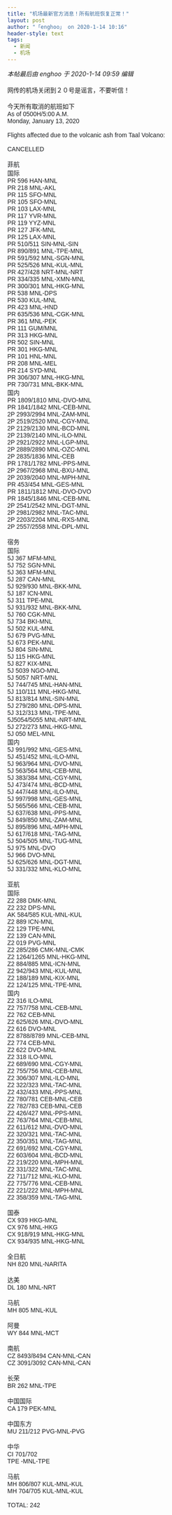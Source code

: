 ```yaml
---
title: "机场最新官方消息！所有航班恢复正常！"
layout: post
author: "「enghoo」 on 2020-1-14 10:16"
header-style: text
tags:
  - 新闻
  - 机场
---
```


<head></head>
<body>
 <i class="pstatus"> 本帖最后由 enghoo 于 2020-1-14 09:59 编辑 </i>
 <br> 
 <br> 网传的机场关闭到２０号是谣言，不要听信！
 <br> 
 <br> 今天所有取消的航班如下
 <br> 
 <div align="left"> 
  <font style="color:rgb(28, 30, 33)"><font face="Helvetica, Arial, sans-serif">As of 0500H/5:00 A.M.</font></font> 
 </div> 
 <div align="left"> 
  <font style="color:rgb(28, 30, 33)"><font face="Helvetica, Arial, sans-serif">Monday, January 13, 2020<br> <br> </font></font> 
 </div> 
 <div align="left"> 
  <font style="color:rgb(28, 30, 33)"><font face="Helvetica, Arial, sans-serif">Flights affected due to the volcanic ash from Taal Volcano:</font></font> 
 </div> 
 <div align="left"> 
  <font style="color:rgb(28, 30, 33)"><font face="Helvetica, Arial, sans-serif"><br> </font></font> 
 </div> 
 <div align="left"> 
  <font style="color:rgb(28, 30, 33)"><font face="Helvetica, Arial, sans-serif">CANCELLED</font></font> 
 </div> 
 <div align="left"> 
  <font style="color:rgb(28, 30, 33)"><font face="Helvetica, Arial, sans-serif"><br> </font></font> 
 </div> 
 <div align="left"> 
  <font style="color:rgb(28, 30, 33)"><font face="Helvetica, Arial, sans-serif">菲航<br> 国际<br> PR 596 HAN-MNL<br> PR 218 MNL-AKL<br> PR 115 SFO-MNL<br> PR 105 SFO-MNL<br> PR 103 LAX-MNL<br> PR 117 YVR-MNL<br> PR 119 YYZ-MNL<br> PR 127 JFK-MNL<br> PR 125 LAX-MNL<br> PR 510/511 SIN-MNL-SIN<br> PR 890/891 MNL-TPE-MNL<br> PR 591/592 MNL-SGN-MNL<br> PR 525/526 MNL-KUL-MNL<br> PR 427/428 NRT-MNL-NRT<br> PR 334/335 MNL-XMN-MNL<br> PR 300/301 MNL-HKG-MNL<br> PR 538 MNL-DPS<br> PR 530 KUL-MNL<br> PR 423 MNL-HND<br> PR 635/536 MNL-CGK-MNL<br> PR 361 MNL-PEK<br> PR 111 GUM/MNL<br> PR 313 HKG-MNL<br> PR 502 SIN-MNL<br> PR 301 HKG-MNL<br> PR 101 HNL-MNL<br> PR 208 MNL-MEL<br> PR 214 SYD-MNL<br> PR 306/307 MNL-HKG-MNL<br> PR 730/731 MNL-BKK-MNL</font></font> 
 </div> 
 <div align="left"> 
  <font style="color:rgb(28, 30, 33)"><font face="Helvetica, Arial, sans-serif">国内<br> PR 1809/1810 MNL-DVO-MNL<br> PR 1841/1842 MNL-CEB-MNL<br> 2P 2993/2994 MNL-ZAM-MNL<br> 2P 2519/2520 MNL-CGY-MNL<br> 2P 2129/2130 MNL-BCD-MNL<br> 2P 2139/2140 MNL-ILO-MNL<br> 2P 2921/2922 MNL-LGP-MNL<br> 2P 2889/2890 MNL-OZC-MNL<br> 2P 2835/1836 MNL-CEB<br> PR 1781/1782 MNL-PPS-MNL<br> 2P 2967/2968 MNL-BXU-MNL<br> 2P 2039/2040 MNL-MPH-MNL<br> PR 453/454 MNL-GES-MNL<br> PR 1811/1812 MNL-DVO-DVO<br> PR 1845/1846 MNL-CEB-MNL<br> 2P 2541/2542 MNL-DGT-MNL<br> 2P 2981/2982 MNL-TAC-MNL<br> 2P 2203/2204 MNL-RXS-MNL<br> 2P 2557/2558 MNL-DPL-MNL</font></font> 
 </div> 
 <div align="left"> 
  <font style="color:rgb(28, 30, 33)"><font face="Helvetica, Arial, sans-serif"><br> </font></font> 
 </div> 
 <div align="left"> 
  <font style="color:rgb(28, 30, 33)"><font face="Helvetica, Arial, sans-serif">宿务<br> 国际<br> 5J 367 MFM-MNL<br> 5J 752 SGN-MNL<br> 5J 363 MFM-MNL<br> 5J 287 CAN-MNL<br> 5J 929/930 MNL-BKK-MNL<br> 5J 187 ICN-MNL<br> 5J 311 TPE-MNL<br> 5J 931/932 MNL-BKK-MNL<br> 5J 760 CGK-MNL<br> 5J 734 BKI-MNL<br> 5J 502 KUL-MNL<br> 5J 679 PVG-MNL<br> 5J 673 PEK-MNL<br> 5J 804 SIN-MNL<br> 5J 115 HKG-MNL<br> 5J 827 KIX-MNL<br> 5J 5039 NGO-MNL<br> 5J 5057 NRT-MNL<br> 5J 744/745 MNL-HAN-MNL<br> 5J 110/111 MNL-HKG-MNL<br> 5J 813/814 MNL-SIN-MNL<br> 5J 279/280 MNL-DPS-MNL<br> 5J 312/313 MNL-TPE-MNL<br> 5J5054/5055 MNL-NRT-MNL<br> 5J 272/273 MNL-HKG-MNL<br> 5J 050 MEL-MNL</font></font> 
 </div> 
 <div align="left"> 
  <font style="color:rgb(28, 30, 33)"><font face="Helvetica, Arial, sans-serif">国内<br> 5J 991/992 MNL-GES-MNL<br> 5J 451/452 MNL-ILO-MNL<br> 5J 963/964 MNL-DVO-MNL<br> 5J 563/564 MNL-CEB-MNL<br> 5J 383/384 MNL-CGY-MNL<br> 5J 473/474 MNL-BCD-MNL<br> 5J 447/448 MNL-ILO-MNL<br> 5J 997/998 MNL-GES-MNL<br> 5J 565/566 MNL-CEB-MNL<br> 5J 637/638 MNL-PPS-MNL<br> 5J 849/850 MNL-ZAM-MNL<br> 5J 895/896 MNL-MPH-MNL<br> 5J 617/618 MNL-TAG-MNL<br> 5J 504/505 MNL-TUG-MNL<br> 5J 975 MNL-DVO<br> 5J 966 DVO-MNL<br> 5J 625/626 MNL-DGT-MNL<br> 5J 331/332 MNL-KLO-MNL</font></font> 
 </div> 
 <div align="left"> 
  <font style="color:rgb(28, 30, 33)"><font face="Helvetica, Arial, sans-serif"><br> </font></font> 
 </div> 
 <div align="left"> 
  <font style="color:rgb(28, 30, 33)"><font face="Helvetica, Arial, sans-serif">亚航<br> 国际<br> Z2 288 DMK-MNL<br> Z2 232 DPS-MNL<br> AK 584/585 KUL-MNL-KUL<br> Z2 889 ICN-MNL<br> Z2 129 TPE-MNL<br> Z2 139 CAN-MNL<br> Z2 019 PVG-MNL<br> Z2 285/286 CMK-MNL-CMK<br> Z2 1264/1265 MNL-HKG-MNL<br> Z2 884/885 MNL-ICN-MNL<br> Z2 942/943 MNL-KUL-MNL<br> Z2 188/189 MNL-KIX-MNL<br> Z2 124/125 MNL-TPE-MNL</font></font> 
 </div> 
 <div align="left"> 
  <font style="color:rgb(28, 30, 33)"><font face="Helvetica, Arial, sans-serif">国内<br> Z2 316 ILO-MNL<br> Z2 757/758 MNL-CEB-MNL<br> Z2 762 CEB-MNL<br> Z2 625/626 MNL-DVO-MNL<br> Z2 616 DVO-MNL<br> Z2 8788/8789 MNL-CEB-MNL<br> Z2 774 CEB-MNL<br> Z2 622 DVO-MNL<br> Z2 318 ILO-MNL<br> Z2 689/690 MNL-CGY-MNL<br> Z2 755/756 MNL-CEB-MNL<br> Z2 306/307 MNL-ILO-MNL<br> Z2 322/323 MNL-TAC-MNL<br> Z2 432/433 MNL-PPS-MNL<br> Z2 780/781 CEB-MNL-CEB<br> Z2 782/783 CEB-MNL-CEB<br> Z2 426/427 MNL-PPS-MNL<br> Z2 763/764 MNL-CEB-MNL<br> Z2 611/612 MNL-DVO-MNL<br> Z2 320/321 MNL-TAC-MNL<br> Z2 350/351 MNL-TAG-MNL<br> Z2 691/692 MNL-CGY-MNL<br> Z2 603/604 MNL-BCD-MNL<br> Z2 219/220 MNL-MPH-MNL<br> Z2 331/322 MNL-TAC-MNL<br> Z2 711/712 MNL-KLO-MNL<br> Z2 775/776 MNL-CEB-MNL<br> Z2 221/222 MNL-MPH-MNL<br> Z2 358/359 MNL-TAG-MNL</font></font> 
 </div> 
 <div align="left"> 
  <font style="color:rgb(28, 30, 33)"><font face="Helvetica, Arial, sans-serif"><br> </font></font> 
 </div> 
 <div align="left"> 
  <font style="color:rgb(28, 30, 33)"><font face="Helvetica, Arial, sans-serif">国泰<br> CX 939 HKG-MNL<br> CX 976 MNL-HKG<br> CX 918/919 MNL-HKG-MNL<br> CX 934/935 MNL-HKG-MNL</font></font> 
 </div> 
 <div align="left"> 
  <font style="color:rgb(28, 30, 33)"><font face="Helvetica, Arial, sans-serif"><br> </font></font> 
 </div> 
 <div align="left"> 
  <font style="color:rgb(28, 30, 33)"><font face="Helvetica, Arial, sans-serif">全日航<br> NH 820 MNL-NARITA</font></font> 
 </div>
 <br> 
 <div align="left">
   达美 
 </div> 
 <div align="left"> 
  <font style="color:rgb(28, 30, 33)"><font face="Helvetica, Arial, sans-serif">DL 180 MNL-NRT</font></font> 
 </div> 
 <div align="left"> 
  <font style="color:rgb(28, 30, 33)"><font face="Helvetica, Arial, sans-serif"><br> </font></font> 
 </div> 
 <div align="left"> 
  <font style="color:rgb(28, 30, 33)"><font face="Helvetica, Arial, sans-serif">马航<br> MH 805 MNL-KUL</font></font> 
 </div> 
 <div align="left"> 
  <font style="color:rgb(28, 30, 33)"><font face="Helvetica, Arial, sans-serif"><br> </font></font> 
 </div> 
 <div align="left"> 
  <font style="color:rgb(28, 30, 33)"><font face="Helvetica, Arial, sans-serif">阿曼<br> WY 844 MNL-MCT</font></font> 
 </div> 
 <div align="left"> 
  <font style="color:rgb(28, 30, 33)"><font face="Helvetica, Arial, sans-serif"><br> </font></font> 
 </div> 
 <div align="left"> 
  <font style="color:rgb(28, 30, 33)"><font face="Helvetica, Arial, sans-serif">南航<br> CZ 8493/8494 CAN-MNL-CAN<br> CZ 3091/3092 CAN-MNL-CAN</font></font> 
 </div> 
 <div align="left"> 
  <font style="color:rgb(28, 30, 33)"><font face="Helvetica, Arial, sans-serif"><br> </font></font> 
 </div> 
 <div align="left"> 
  <font style="color:rgb(28, 30, 33)"><font face="Helvetica, Arial, sans-serif">长荣<br> BR 262 MNL-TPE</font></font> 
 </div> 
 <div align="left"> 
  <font style="color:rgb(28, 30, 33)"><font face="Helvetica, Arial, sans-serif"><br> </font></font> 
 </div> 
 <div align="left"> 
  <font style="color:rgb(28, 30, 33)"><font face="Helvetica, Arial, sans-serif">中国国际<br> CA 179 PEK-MNL</font></font> 
 </div> 
 <div align="left"> 
  <font style="color:rgb(28, 30, 33)"><font face="Helvetica, Arial, sans-serif"><br> </font></font> 
 </div> 
 <div align="left"> 
  <font style="color:rgb(28, 30, 33)"><font face="Helvetica, Arial, sans-serif">中国东方<br> MU 211/212 PVG-MNL-PVG</font></font> 
 </div> 
 <div align="left"> 
  <font style="color:rgb(28, 30, 33)"><font face="Helvetica, Arial, sans-serif"><br> </font></font> 
 </div> 
 <div align="left"> 
  <font style="color:rgb(28, 30, 33)"><font face="Helvetica, Arial, sans-serif">中华<br> CI 701/702<br> TPE -MNL-TPE</font></font> 
 </div> 
 <div align="left"> 
  <font style="color:rgb(28, 30, 33)"><font face="Helvetica, Arial, sans-serif"><br> </font></font> 
 </div> 
 <div align="left"> 
  <font style="color:rgb(28, 30, 33)"><font face="Helvetica, Arial, sans-serif">马航<br> MH 806/807 KUL-MNL-KUL<br> MH 704/705 KUL-MNL-KUL</font></font> 
 </div> 
 <div align="left"> 
  <font style="color:rgb(28, 30, 33)"><font face="Helvetica, Arial, sans-serif"><br> </font></font> 
 </div> 
 <div align="left"> 
  <font style="color:rgb(28, 30, 33)"><font face="Helvetica, Arial, sans-serif">TOTAL: 242</font></font> 
 </div>
 <br>
</body>


